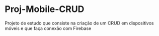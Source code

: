 # Proj-Mobile-CRUD
Projeto de estudo que consiste na criação de um CRUD em dispositivos móveis e que faça conexão com Firebase
